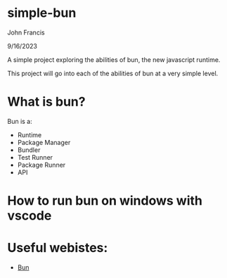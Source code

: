 # simple-bun

John Francis

9/16/2023

A simple project exploring the abilities of bun, the new javascript runtime.

This project will go into each of the abilities of bun at a very simple level.

# What is bun?
Bun is a:
- Runtime
- Package Manager
- Bundler
- Test Runner
- Package Runner
- API

# How to run bun on windows with vscode


# Useful webistes:
- [Bun](https://bun.sh)